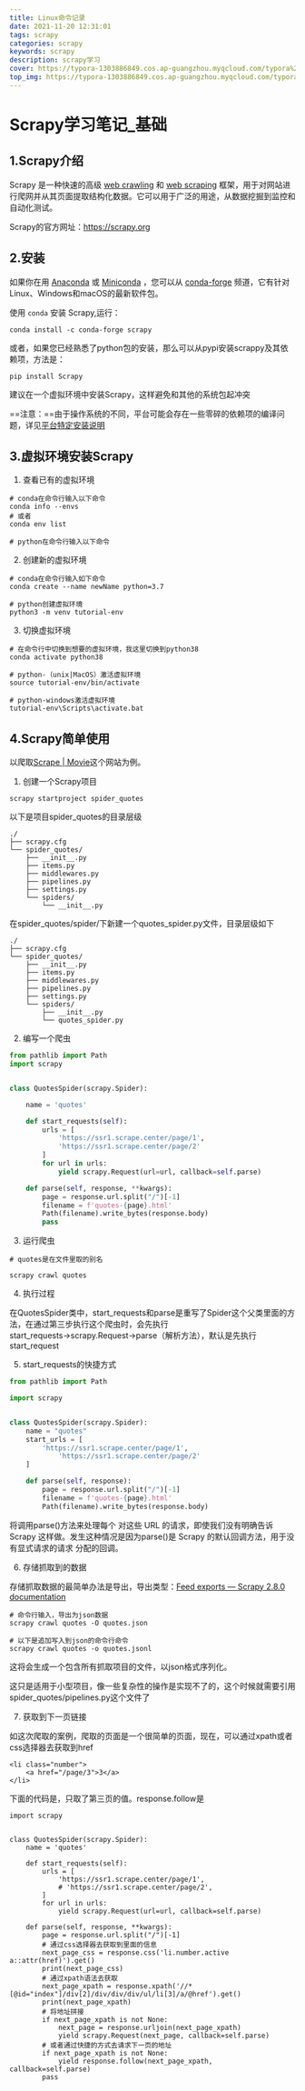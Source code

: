 ```yaml
---
title: Linux命令记录
date: 2021-11-20 12:31:01
tags: scrapy
categories: scrapy
keywords: scrapy
description: scrapy学习
cover: https://typora-1303886849.cos.ap-guangzhou.myqcloud.com/typora%2F4327c995d22931a33f4ae872ee8605a42d8dc974.jpg%40942w_531h_progressive.jpg
top_img: https://typora-1303886849.cos.ap-guangzhou.myqcloud.com/typora%2F4327c995d22931a33f4ae872ee8605a42d8dc974.jpg%40942w_531h_progressive.jpg
---
```


# Scrapy学习笔记_基础

## 1.Scrapy介绍

Scrapy 是一种快速的高级 [web crawling](https://en.wikipedia.org/wiki/Web_crawler) 和 [web scraping](https://en.wikipedia.org/wiki/Web_scraping) 框架，用于对网站进行爬网并从其页面提取结构化数据。它可以用于广泛的用途，从数据挖掘到监控和自动化测试。

Scrapy的官方网址：https://scrapy.org

## 2.安装

如果你在用 [Anaconda](https://docs.anaconda.com/anaconda/) 或 [Miniconda](https://docs.conda.io/projects/conda/en/latest/user-guide/install/index.html) ，您可以从 [conda-forge](https://conda-forge.org/) 频道，它有针对Linux、Windows和macOS的最新软件包。

使用 `conda` 安装 Scrapy,运行：

```
conda install -c conda-forge scrapy
```

或者，如果您已经熟悉了python包的安装，那么可以从pypi安装scrappy及其依赖项，方法是：

```
pip install Scrapy
```

建议在一个虚拟环境中安装Scrapy，这样避免和其他的系统包起冲突

==注意：==由于操作系统的不同，平台可能会存在一些零碎的依赖项的编译问题，详见[平台特定安装说明](https://www.osgeo.cn/scrapy/intro/install.html#intro-install-platform-notes)

## 3.虚拟环境安装Scrapy

1. 查看已有的虚拟环境

```
# conda在命令行输入以下命令
conda info --envs
# 或者
conda env list

# python在命令行输入以下命令
```

2. 创建新的虚拟环境

```
# conda在命令行输入如下命令
conda create --name newName python=3.7

# python创建虚拟环境
python3 -m venv tutorial-env
```

3. 切换虚拟环境

```
# 在命令行中切换到想要的虚拟环境，我这里切换到python38
conda activate python38

# python-（unix|MacOS）激活虚拟环境
source tutorial-env/bin/activate

# python-windows激活虚拟环境
tutorial-env\Scripts\activate.bat
```



## 4.Scrapy简单使用

以爬取[Scrape | Movie](https://ssr1.scrape.center/)这个网站为例。

1. 创建一个Scrapy项目

```
scrapy startproject spider_quotes
```

以下是项目spider_quotes的目录层级

```
./
├── scrapy.cfg
└── spider_quotes/
    ├── __init__.py
    ├── items.py
    ├── middlewares.py
    ├── pipelines.py
    ├── settings.py
    └── spiders/
        └── __init__.py
```

在spider_quotes/spider/下新建一个quotes_spider.py文件，目录层级如下

```
./
├── scrapy.cfg
└── spider_quotes/
    ├── __init__.py
    ├── items.py
    ├── middlewares.py
    ├── pipelines.py
    ├── settings.py
    └── spiders/
        ├── __init__.py
        └── quotes_spider.py
```

2. 编写一个爬虫

```python
from pathlib import Path
import scrapy


class QuotesSpider(scrapy.Spider):

    name = 'quotes'

    def start_requests(self):
        urls = [
            'https://ssr1.scrape.center/page/1',
            'https://ssr1.scrape.center/page/2'
        ]
        for url in urls:
            yield scrapy.Request(url=url, callback=self.parse)

    def parse(self, response, **kwargs):
        page = response.url.split("/")[-1]
        filename = f'quotes-{page}.html'
        Path(filename).write_bytes(response.body)
        pass
```

3. 运行爬虫

```
# quotes是在文件里取的别名

scrapy crawl quotes
```

4. 执行过程

在QuotesSpider类中，start_requests和parse是重写了Spider这个父类里面的方法，在通过第三步执行这个爬虫时，会先执行start_requests→scrapy.Request→parse（解析方法），默认是先执行start_request

5. start_requests的快捷方式

```python
from pathlib import Path

import scrapy


class QuotesSpider(scrapy.Spider):
    name = "quotes"
    start_urls = [
        'https://ssr1.scrape.center/page/1',
            'https://ssr1.scrape.center/page/2'
    ]

    def parse(self, response):
        page = response.url.split("/")[-1]
        filename = f'quotes-{page}.html'
        Path(filename).write_bytes(response.body)
```

将调用parse()方法来处理每个 对这些 URL 的请求，即使我们没有明确告诉 Scrapy 这样做。发生这种情况是因为parse()是 Scrapy 的默认回调方法，用于没有显式请求的请求 分配的回调。

6. 存储抓取到的数据

存储抓取数据的最简单办法是导出，导出类型：[Feed exports — Scrapy 2.8.0 documentation](https://docs.scrapy.org/en/latest/topics/feed-exports.html#)

```
# 命令行输入，导出为json数据
scrapy crawl quotes -O quotes.json

# 以下是追加写入到json的命令行命令
scrapy crawl quotes -o quotes.jsonl
```

这将会生成一个包含所有抓取项目的文件，以json格式序列化。

这只是适用于小型项目，像一些复杂性的操作是实现不了的，这个时候就需要引用spider_quotes/pipelines.py这个文件了

7. 获取到下一页链接

如这次爬取的案例，爬取的页面是一个很简单的页面，现在，可以通过xpath或者css选择器去获取到href

```
<li class="number">
	<a href="/page/3">3</a>
</li>
```

下面的代码是，只取了第三页的值。response.follow是

```
import scrapy


class QuotesSpider(scrapy.Spider):
    name = 'quotes'

    def start_requests(self):
        urls = [
            'https://ssr1.scrape.center/page/1',
            # 'https://ssr1.scrape.center/page/2',
        ]
        for url in urls:
            yield scrapy.Request(url=url, callback=self.parse)

    def parse(self, response, **kwargs):
        page = response.url.split("/")[-1]
        # 通过css选择器去获取到里面的信息
        next_page_css = response.css('li.number.active a::attr(href)').get()
        print(next_page_css)
        # 通过xpath语法去获取
        next_page_xpath = response.xpath('//*[@id="index"]/div[2]/div/div/div/ul/li[3]/a/@href').get()
        print(next_page_xpath)
        # 将地址拼接
        if next_page_xpath is not None:
            next_page = response.urljoin(next_page_xpath)
            yield scrapy.Request(next_page, callback=self.parse)
        # 或者通过快捷的方式去请求下一页的地址
        if next_page_xpath is not None:
            yield response.follow(next_page_xpath, callback=self.parse)
        pass
```

